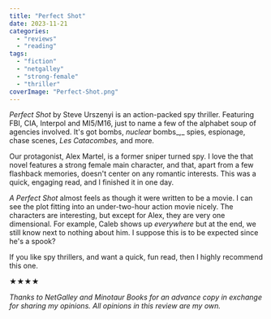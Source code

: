 ```yaml
---
title: "Perfect Shot"
date: 2023-11-21
categories: 
  - "reviews"
  - "reading"
tags: 
  - "fiction"
  - "netgalley"
  - "strong-female"
  - "thriller"
coverImage: "Perfect-Shot.png"
---
```


_Perfect Shot_ by Steve Urszenyi is an action-packed spy thriller. Featuring FBI, CIA, Interpol and MI5/M16, just to name a few of the alphabet soup of agencies involved. It's got bombs, _nuclear_ bombs_,_ spies, espionage, chase scenes, _Les Catacombes,_ and more.

Our protagonist, Alex Martel, is a former sniper turned spy. I love the that novel features a strong female main character, and that, apart from a few flashback memories, doesn't center on any romantic interests. This was a quick, engaging read, and I finished it in one day.

_A Perfect Shot_ almost feels as though it were written to be a movie. I can see the plot fitting into an under-two-hour action movie nicely. The characters are interesting, but except for Alex, they are very one dimensional. For example, Caleb shows up _everywhere_ but at the end, we still know next to nothing about him. I suppose this is to be expected since he's a spook?

If you like spy thrillers, and want a quick, fun read, then I highly recommend this one.

★★★★

_Thanks to NetGalley and Minotaur Books for an advance copy in exchange for sharing my opinions. All opinions in this review are my own._
